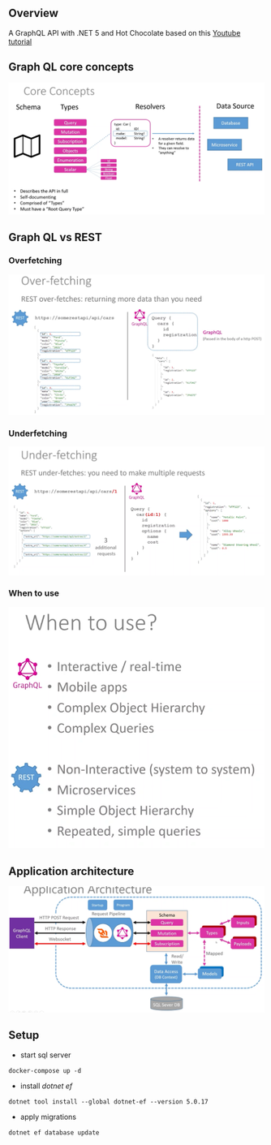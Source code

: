 ## Overview
A GraphQL API with .NET 5 and Hot Chocolate based on this [ Youtube tutorial](https://www.youtube.com/watch?v=HuN94qNwQmM)

## Graph QL core concepts
![](images/CoreConcepts.png)

## Graph QL vs REST

### Overfetching
![](images/Overfetching.png)

### Underfetching
![](images/Underfetching.png)

### When to use
![](images/Usage.png)

## Application architecture
![](images/ApplicationArchitecture.png)

## Setup

- start sql server
```
docker-compose up -d
```

- install _dotnet ef_
```
dotnet tool install --global dotnet-ef --version 5.0.17
```

- apply migrations
```
dotnet ef database update
```